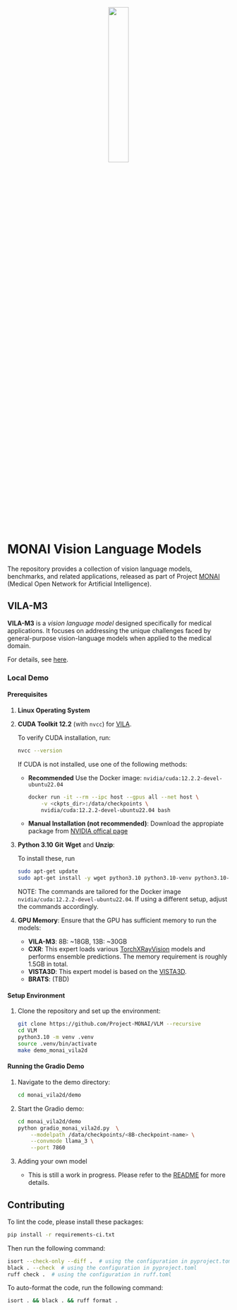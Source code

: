 <p align="center">
  <img src="https://raw.githubusercontent.com/Project-MONAI/MONAI/dev/docs/images/MONAI-logo-color.png" width="30%"/>
</p>

# MONAI Vision Language Models
The repository provides a collection of vision language models, benchmarks, and related applications, released as part of Project [MONAI](https://monai.io) (Medical Open Network for Artificial Intelligence).

## VILA-M3

**VILA-M3** is a *vision language model* designed specifically for medical applications. 
It focuses on addressing the unique challenges faced by general-purpose vision-language models when applied to the medical domain.

For details, see [here](./monai_vila2d/README.md).


### Local Demo

#### Prerequisites

1. **Linux Operating System**

1. **CUDA Toolkit 12.2** (with `nvcc`) for [VILA](https://github.com/NVlabs/VILA).

    To verify CUDA installation, run:
    ```bash
    nvcc --version
    ```
    If CUDA is not installed, use one of the following methods:
    - **Recommended** Use the Docker image: `nvidia/cuda:12.2.2-devel-ubuntu22.04`
        ```bash
        docker run -it --rm --ipc host --gpus all --net host \
            -v <ckpts_dir>:/data/checkpoints \
            nvidia/cuda:12.2.2-devel-ubuntu22.04 bash
        ```
    - **Manual Installation (not recommended)**: Download the appropiate package from [NVIDIA offical page](https://developer.nvidia.com/cuda-12-2-2-download-archive)

1. **Python 3.10** **Git** **Wget** and **Unzip**:
    
    To install these, run
    ```bash
    sudo apt-get update
    sudo apt-get install -y wget python3.10 python3.10-venv python3.10-dev git
    ```
    NOTE: The commands are tailored for the Docker image `nvidia/cuda:12.2.2-devel-ubuntu22.04`. If using a different setup, adjust the commands accordingly.

1. **GPU Memory**: Ensure that the GPU has sufficient memory to run the models:
    - **VILA-M3**: 8B: ~18GB, 13B: ~30GB
    - **CXR**: This expert loads various [TorchXRayVision](https://github.com/mlmed/torchxrayvision) models and performs ensemble predictions. The memory requirement is roughly 1.5GB in total.
    - **VISTA3D**: This expert model is based on the [VISTA3D](https://catalog.ngc.nvidia.com/orgs/nvidia/teams/monaitoolkit/models/monai_vista3d).
    - **BRATS**: (TBD)

#### Setup Environment

1. Clone the repository and set up the environment:
    ```bash
    git clone https://github.com/Project-MONAI/VLM --recursive
    cd VLM
    python3.10 -m venv .venv
    source .venv/bin/activate
    make demo_monai_vila2d
    ```

#### Running the Gradio Demo

1. Navigate to the demo directory:
    ```bash
    cd monai_vila2d/demo
    ```

1. Start the Gradio demo:
    ```bash
    cd monai_vila2d/demo
    python gradio_monai_vila2d.py  \
        --modelpath /data/checkpoints/<8B-checkpoint-name> \
        --convmode llama_3 \
        --port 7860
    ```

1. Adding your own model
    - This is still a work in progress. Please refer to the [README](./monai_vila2d/demo/experts/README.md) for more details.

## Contributing

To lint the code, please install these packages:

```bash
pip install -r requirements-ci.txt
```

Then run the following command:

```bash
isort --check-only --diff .  # using the configuration in pyproject.toml
black . --check  # using the configuration in pyproject.toml
ruff check .  # using the configuration in ruff.toml
```

To auto-format the code, run the following command:

```bash
isort . && black . && ruff format .
```
